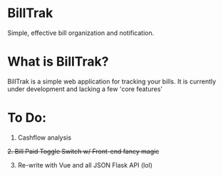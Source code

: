 # BillTrak

Simple, effective bill organization and notification.

# What is BillTrak?

BillTrak is a simple web application for tracking your bills. It is currently under development and lacking a few 'core features'

# To Do:

1. Cashflow analysis

~~2. Bill Paid Toggle Switch w/ Front-end fancy magic~~

3. Re-write with Vue and all JSON Flask API (lol)

